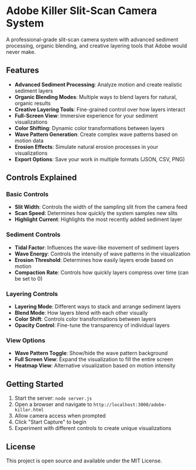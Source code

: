# Adobe Killer Slit-Scan Camera System

A professional-grade slit-scan camera system with advanced sediment processing, organic blending, and creative layering tools that Adobe would never make.

## Features

- **Advanced Sediment Processing**: Analyze motion and create realistic sediment layers
- **Organic Blending Modes**: Multiple ways to blend layers for natural, organic results
- **Creative Layering Tools**: Fine-grained control over how layers interact
- **Full-Screen View**: Immersive experience for your sediment visualizations
- **Color Shifting**: Dynamic color transformations between layers
- **Wave Pattern Generation**: Create complex wave patterns based on motion data
- **Erosion Effects**: Simulate natural erosion processes in your visualizations
- **Export Options**: Save your work in multiple formats (JSON, CSV, PNG)

## Controls Explained

### Basic Controls
- **Slit Width**: Controls the width of the sampling slit from the camera feed
- **Scan Speed**: Determines how quickly the system samples new slits
- **Highlight Current**: Highlights the most recently added sediment layer

### Sediment Controls
- **Tidal Factor**: Influences the wave-like movement of sediment layers
- **Wave Energy**: Controls the intensity of wave patterns in the visualization
- **Erosion Threshold**: Determines how easily layers erode based on motion
- **Compaction Rate**: Controls how quickly layers compress over time (can be set to 0)

### Layering Controls
- **Layering Mode**: Different ways to stack and arrange sediment layers
- **Blend Mode**: How layers blend with each other visually
- **Color Shift**: Controls color transformations between layers
- **Opacity Control**: Fine-tune the transparency of individual layers

### View Options
- **Wave Pattern Toggle**: Show/hide the wave pattern background
- **Full Screen View**: Expand the visualization to fill the entire screen
- **Heatmap View**: Alternative visualization based on motion intensity

## Getting Started

1. Start the server: `node server.js`
2. Open a browser and navigate to `http://localhost:3000/adobe-killer.html`
3. Allow camera access when prompted
4. Click "Start Capture" to begin
5. Experiment with different controls to create unique visualizations

## License

This project is open source and available under the MIT License.
